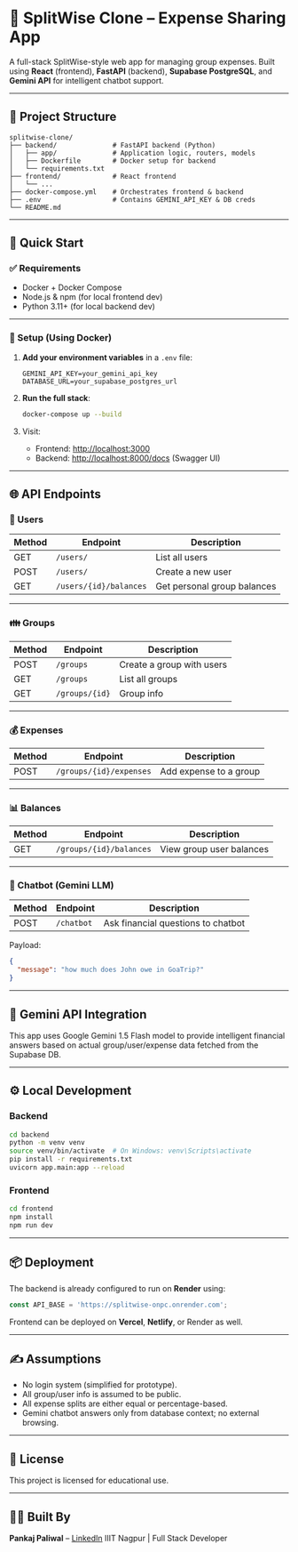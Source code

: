 # 💸 SplitWise Clone – Expense Sharing App

A full-stack SplitWise-style web app for managing group expenses. Built using **React** (frontend), **FastAPI** (backend), **Supabase PostgreSQL**, and **Gemini API** for intelligent chatbot support.

---

## 📁 Project Structure

```
splitwise-clone/
├── backend/              # FastAPI backend (Python)
│   ├── app/              # Application logic, routers, models
│   ├── Dockerfile        # Docker setup for backend
│   └── requirements.txt
├── frontend/             # React frontend
│   └── ...
├── docker-compose.yml    # Orchestrates frontend & backend
├── .env                  # Contains GEMINI_API_KEY & DB creds
└── README.md
```

---

## 🚀 Quick Start

### ✅ Requirements

* Docker + Docker Compose
* Node.js & npm (for local frontend dev)
* Python 3.11+ (for local backend dev)

---

### 🔧 Setup (Using Docker)

1. **Add your environment variables** in a `.env` file:

   ```
   GEMINI_API_KEY=your_gemini_api_key
   DATABASE_URL=your_supabase_postgres_url
   ```

2. **Run the full stack**:

   ```bash
   docker-compose up --build
   ```

3. Visit:

   * Frontend: [http://localhost:3000](http://localhost:3000)
   * Backend: [http://localhost:8000/docs](http://localhost:8000/docs) (Swagger UI)

---

## 🌐 API Endpoints

### 👥 Users

| Method | Endpoint               | Description                 |
| ------ | ---------------------- | --------------------------- |
| GET    | `/users/`              | List all users              |
| POST   | `/users/`              | Create a new user           |
| GET    | `/users/{id}/balances` | Get personal group balances |

---

### 👪 Groups

| Method | Endpoint       | Description               |
| ------ | -------------- | ------------------------- |
| POST   | `/groups`      | Create a group with users |
| GET    | `/groups`      | List all groups           |
| GET    | `/groups/{id}` | Group info                |

---

### 💰 Expenses

| Method | Endpoint                | Description            |
| ------ | ----------------------- | ---------------------- |
| POST   | `/groups/{id}/expenses` | Add expense to a group |

---

### 📊 Balances

| Method | Endpoint                | Description              |
| ------ | ----------------------- | ------------------------ |
| GET    | `/groups/{id}/balances` | View group user balances |

---

### 🤖 Chatbot (Gemini LLM)

| Method | Endpoint   | Description                        |
| ------ | ---------- | ---------------------------------- |
| POST   | `/chatbot` | Ask financial questions to chatbot |

Payload:

```json
{
  "message": "how much does John owe in GoaTrip?"
}
```

---

## 🧠 Gemini API Integration

This app uses Google Gemini 1.5 Flash model to provide intelligent financial answers based on actual group/user/expense data fetched from the Supabase DB.

---

## ⚙️ Local Development

### Backend

```bash
cd backend
python -m venv venv
source venv/bin/activate  # On Windows: venv\Scripts\activate
pip install -r requirements.txt
uvicorn app.main:app --reload
```

### Frontend

```bash
cd frontend
npm install
npm run dev
```

---

## 📦 Deployment

The backend is already configured to run on **Render** using:

```js
const API_BASE = 'https://splitwise-onpc.onrender.com';
```

Frontend can be deployed on **Vercel**, **Netlify**, or Render as well.

---

## ✍️ Assumptions

* No login system (simplified for prototype).
* All group/user info is assumed to be public.
* All expense splits are either equal or percentage-based.
* Gemini chatbot answers only from database context; no external browsing.

---

## 📜 License

This project is licensed for educational use.

---

## 👨‍💻 Built By

**Pankaj Paliwal** – [LinkedIn](https://linkedin.com/in/pankajpaliwal2211)
IIIT Nagpur | Full Stack Developer
